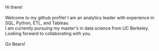 Hi there!<br>  
Welcome to my github profile! I am an analytics leader with experience in SQL, Python, ETL, and Tableau. <br>
I am currently pursuing my master's in data science from UC Berkeley. Looking forward to collaborating with you.<br>  
Go Bears!

